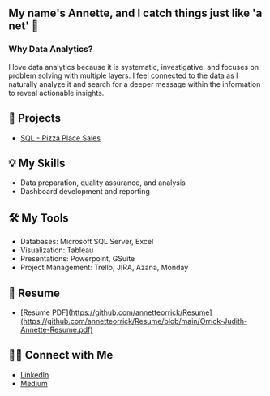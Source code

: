 ## My name's Annette, and I catch things just like 'a net' 🥁

### Why Data Analytics? 
I love data analytics because it is systematic, investigative, and focuses on problem solving with multiple layers. I feel connected to the data as I naturally analyze it and search for a deeper message within the information to reveal actionable insights. 
<!--
**annetteorrick/annetteorrick** is a ✨ _special_ ✨ repository because its `README.md` (this file) appears on your GitHub profile.
--> 

## 📍 Projects 
- [SQL - Pizza Place Sales](https://github.com/annetteorrick/Pizza-Place-Sales)


## 💡 My Skills
- Data preparation, quality assurance, and analysis
- Dashboard development and reporting


## 🛠️ My Tools
- Databases: Microsoft SQL Server, Excel
- Visualization: Tableau
- Presentations: Powerpoint, GSuite
- Project Management: Trello, JIRA, Azana, Monday

## 🌟 Resume 
- [Resume PDF](https://github.com/annetteorrick/Resume](https://github.com/annetteorrick/Resume/blob/main/Orrick-Judith-Annette-Resume.pdf)


## 👋🏼 Connect with Me 
- [LinkedIn](https://www.linkedin.com/in/annette-orrick-12a579138/ "LinkedIn")
- [Medium](https://medium.com/@thenetta101 "Medium") 
